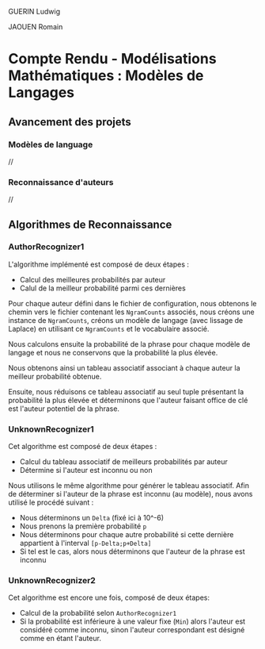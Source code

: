 GUERIN Ludwig

JAOUEN Romain



# Compte Rendu - Modélisations Mathématiques : Modèles de Langages

## Avancement des projets

### Modèles de language

//

### Reconnaissance d'auteurs

//

## Algorithmes de Reconnaissance

### AuthorRecognizer1

L'algorithme implémenté est composé de deux étapes :

- Calcul des meilleures probabilités par auteur
- Calul de la meilleur probabilité parmi ces dernières

Pour chaque auteur défini dans le fichier de configuration,  nous obtenons le chemin vers le fichier contenant les `NgramCounts` associés, nous créons une instance de `NgramCounts`, créons un modèle de langage (avec lissage de Laplace) en utilisant ce `NgramCounts` et le vocabulaire associé.

Nous calculons ensuite la probabilité de la phrase pour chaque modèle de langage et nous ne conservons que la probabilité la plus élevée.

Nous obtenons ainsi un tableau associatif associant à chaque auteur la meilleur probabilité obtenue.

Ensuite, nous réduisons ce tableau associatif au seul tuple présentant la probabilité la plus élevée et déterminons que l'auteur faisant office de clé est l'auteur potentiel de la phrase.

### UnknownRecognizer1

Cet algorithme est composé de deux étapes :

* Calcul du tableau associatif de meilleurs probabilités par auteur
* Détermine si l'auteur est inconnu ou non

Nous utilisons le même algorithme pour générer le tableau associatif. Afin de déterminer si l'auteur de la phrase est inconnu (au modèle), nous avons utilisé le procédé suivant :

* Nous déterminons un `Delta` (fixé ici à 10^-6)
* Nous prenons la première probabilité `p`
* Nous déterminons pour chaque autre probabilité si cette dernière appartient à l'interval `[p-Delta;p+Delta]`
* Si tel est le cas, alors nous déterminons que l'auteur de la phrase est inconnu



### UnknownRecognizer2

Cet algorithme est encore une fois, composé de deux étapes:

* Calcul de la probabilité selon `AuthorRecognizer1`
* Si la probabilité est inférieure à une valeur fixe (`Min`) alors l'auteur est considéré comme inconnu, sinon l'auteur correspondant est désigné comme en étant l'auteur.